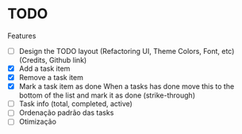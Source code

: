 # TODO

Features
- [ ] Design the TODO layout (Refactoring UI, Theme Colors, Font, etc) (Credits, Github link)
- [X] Add a task item
- [X] Remove a task item
- [X] Mark a task item as done
When a tasks has done move this to the bottom of the list and mark it as done (strike-through)
- [ ] Task info (total, completed, active)
- [ ] Ordenação padrão das tasks
- [ ] Otimização